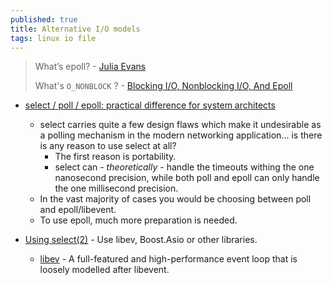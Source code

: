 ```yaml
---
published: true
title: Alternative I/O models
tags: linux io file
---
```

> What’s epoll? - [Julia Evans](https://jvns.ca/blog/2017/06/03/async-io-on-linux--select--poll--and-epoll/)
> 
> What's `O_NONBLOCK` ? - [Blocking I/O, Nonblocking I/O, And Epoll](https://eklitzke.org/blocking-io-nonblocking-io-and-epoll)

- [select / poll / epoll: practical difference for system architects](http://www.ulduzsoft.com/2014/01/select-poll-epoll-practical-difference-for-system-architects/)
	- select carries quite a few design flaws which make it undesirable as a polling mechanism in the modern networking application... is there is any reason to use select at all?
    	- The first reason is portability.
        - select can - _theoretically_ - handle the timeouts withing the one nanosecond precision, while both poll and epoll can only handle the one millisecond precision.
    - In the vast majority of cases you would be choosing between poll and epoll/libevent.
	- To use epoll, much more preparation is needed.

- [Using select(2)](http://aivarsk.com/2017/04/06/select/) - Use libev, Boost.Asio or other libraries.
	- [libev](http://software.schmorp.de/pkg/libev.html) - A full-featured and high-performance event loop that is loosely modelled after libevent.

